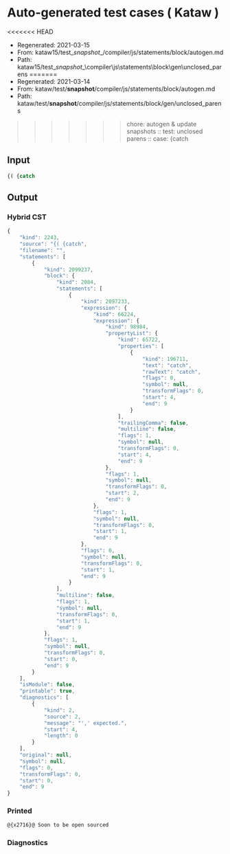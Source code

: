 # Auto-generated test cases ( Kataw )
<<<<<<< HEAD
- Regenerated: 2021-03-15
- From: kataw15/test\__snapshot__/compiler/js/statements/block/autogen.md
- Path: kataw15/test\__snapshot__\compiler\js\statements\block\gen\unclosed_parens
=======
- Regenerated: 2021-03-14
- From: kataw/test/__snapshot__/compiler/js/statements/block/autogen.md
- Path: kataw/test/__snapshot__/compiler/js/statements/block/gen/unclosed_parens
>>>>>>> chore: autogen & update snapshots
> :: test: unclosed parens
> :: case: {catch
## Input

`````js
{( {catch
`````

## Output

### Hybrid CST

```javascript
{
    "kind": 2243,
    "source": "{( {catch",
    "filename": "",
    "statements": [
        {
            "kind": 2099237,
            "block": {
                "kind": 2084,
                "statements": [
                    {
                        "kind": 2097233,
                        "expression": {
                            "kind": 66224,
                            "expression": {
                                "kind": 98984,
                                "propertyList": {
                                    "kind": 65722,
                                    "properties": [
                                        {
                                            "kind": 196711,
                                            "text": "catch",
                                            "rawText": "catch",
                                            "flags": 0,
                                            "symbol": null,
                                            "transformFlags": 0,
                                            "start": 4,
                                            "end": 9
                                        }
                                    ],
                                    "trailingComma": false,
                                    "multiline": false,
                                    "flags": 1,
                                    "symbol": null,
                                    "transformFlags": 0,
                                    "start": 4,
                                    "end": 9
                                },
                                "flags": 1,
                                "symbol": null,
                                "transformFlags": 0,
                                "start": 2,
                                "end": 9
                            },
                            "flags": 1,
                            "symbol": null,
                            "transformFlags": 0,
                            "start": 1,
                            "end": 9
                        },
                        "flags": 0,
                        "symbol": null,
                        "transformFlags": 0,
                        "start": 1,
                        "end": 9
                    }
                ],
                "multiline": false,
                "flags": 1,
                "symbol": null,
                "transformFlags": 0,
                "start": 1,
                "end": 9
            },
            "flags": 1,
            "symbol": null,
            "transformFlags": 0,
            "start": 0,
            "end": 9
        }
    ],
    "isModule": false,
    "printable": true,
    "diagnostics": [
        {
            "kind": 2,
            "source": 2,
            "message": "',' expected.",
            "start": 4,
            "length": 0
        }
    ],
    "original": null,
    "symbol": null,
    "flags": 0,
    "transformFlags": 0,
    "start": 0,
    "end": 9
}
```

### Printed

```javascript
@{x2716}@ Soon to be open sourced
```

### Diagnostics

```javascript

```

